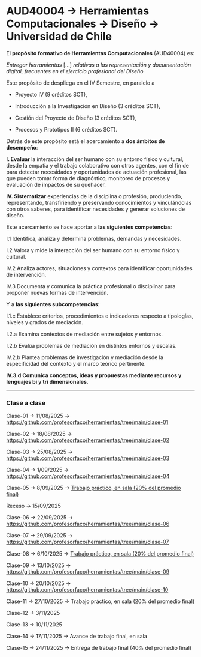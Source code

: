 # AUD40004 → Herramientas Computacionales → Diseño → Universidad de Chile

El **propósito formativo de Herramientas Computacionales** (AUD40004) es: 

*Entregar herramientas* […] *relativas a las representación y documentación digital, frecuentes en el ejercicio profesional del Diseño*

Este propósito de despliega en el IV Semestre, en paralelo a 

- Proyecto IV (9 créditos SCT),

- Introducción a la Investigación en Diseño (3 créditos SCT),

- Gestión del Proyecto de Diseño (3 créditos SCT), 

- Procesos y Prototipos II (6 créditos SCT). 

Detrás de este propósito está el acercamiento a **dos ámbitos de desempeño**: 

**I. Evaluar** la interacción del ser humano con su entorno físico y cultural, desde la empatía y el trabajo colaborativo con otros agentes, con el fin de para detectar necesidades y oportunidades de actuación profesional, las que pueden tomar forma de diagnóstico, monitoreo de procesos y evaluación de impactos de su quehacer.

**IV. Sistematizar** experiencias de la disciplina o profesión, produciendo, representando, transfiriendo y preservando conocimientos y vinculándolas con otros saberes, para identificar necesidades y generar soluciones de diseño.

Este acercamiento se hace aportar a **las siguientes competencias**: 

I.1 Identifica, analiza y determina problemas, demandas y necesidades.

I.2 Valora y mide la interacción del ser humano con su entorno físico y cultural.

IV.2 Analiza actores, situaciones y contextos para identificar oportunidades de intervención.

IV.3 Documenta y comunica la práctica profesional o disciplinar para proponer nuevas formas de intervención.

Y a **las siguientes subcompetencias**: 

I.1.c Establece criterios, procedimientos e indicadores respecto a tipologías, niveles y grados de mediación.

I.2.a Examina contextos de mediación entre sujetos y entornos.

I.2.b Evalúa problemas de mediación en distintos entornos y escalas.

IV.2.b Plantea problemas de investigación y mediación desde la especificidad del contexto y el marco teórico pertinente.

**IV.3.d Comunica conceptos, ideas y propuestas mediante recursos y lenguajes bi y tri dimensionales**.

- - - - -  - 

### Clase a clase

Clase-01 → 11/08/2025 → https://github.com/profesorfaco/herramientas/tree/main/clase-01

Clase-02 → 18/08/2025 → https://github.com/profesorfaco/herramientas/tree/main/clase-02

Clase-03 → 25/08/2025 → https://github.com/profesorfaco/herramientas/tree/main/clase-03

Clase-04 → 1/09/2025 → https://github.com/profesorfaco/herramientas/tree/main/clase-04

Clase-05 → 8/09/2025 → [Trabajo práctico, en sala (20% del promedio final)](https://github.com/profesorfaco/herramientas/tree/main/clase-05)

Receso → 15/09/2025

Clase-06 → 22/09/2025 → https://github.com/profesorfaco/herramientas/tree/main/clase-06

Clase-07 → 29/09/2025 → https://github.com/profesorfaco/herramientas/tree/main/clase-07

Clase-08 → 6/10/2025 → [Trabajo práctico, en sala (20% del promedio final)](https://github.com/profesorfaco/herramientas/tree/main/clase-08)

Clase-09 → 13/10/2025 → https://github.com/profesorfaco/herramientas/tree/main/clase-09

Clase-10 → 20/10/2025 → https://github.com/profesorfaco/herramientas/tree/main/clase-10

Clase-11 → 27/10/2025 → Trabajo práctico, en sala (20% del promedio final)

Clase-12 → 3/11/2025

Clase-13 → 10/11/2025

Clase-14 → 17/11/2025 → Avance de trabajo final, en sala

Clase-15 → 24/11/2025 → Entrega de trabajo final (40% del promedio final)


